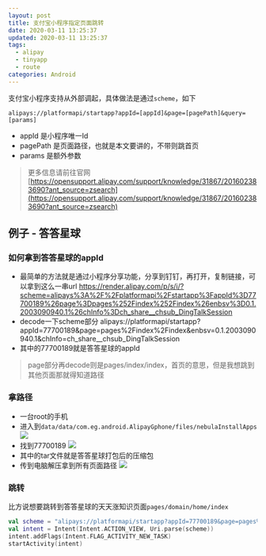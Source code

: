 ```yaml
---
layout: post
title: 支付宝小程序指定页面跳转
date: 2020-03-11 13:25:37
updated: 2020-03-11 13:25:37
tags:
  - alipay
  - tinyapp
  - route
categories: Android
---
```


支付宝小程序支持从外部调起，具体做法是通过`scheme`，如下
```
alipays://platformapi/startapp?appId=[appId]&page=[pagePath]&query=[params]
```

- appId 是小程序唯一Id
- pagePath 是页面路径，也就是本文要讲的，不带则跳首页
- params 是额外参数

> 更多信息请前往官网
> [https://opensupport.alipay.com/support/knowledge/31867/201602383690?ant_source=zsearch](https://opensupport.alipay.com/support/knowledge/31867/201602383690?ant_source=zsearch)

<!-- More -->

## 例子 - 答答星球

### 如何拿到答答星球的appId

- 最简单的方法就是通过小程序分享功能，分享到钉钉，再打开，复制链接，可以拿到这么一串url
https://render.alipay.com/p/s/i/?scheme=alipays%3A%2F%2Fplatformapi%2Fstartapp%3FappId%3D77700189%26page%3Dpages%252Findex%252Findex%26enbsv%3D0.1.2003090940.1%26chInfo%3Dch_share__chsub_DingTalkSession
- decode一下scheme部分
alipays://platformapi/startapp?appId=77700189&page=pages%2Findex%2Findex&enbsv=0.1.2003090940.1&chInfo=ch_share__chsub_DingTalkSession
- 其中的77700189就是答答星球的appId

> page部分再decode则是pages/index/index，首页的意思，但是我想跳到其他页面那就得知道路径

### 拿路径

- 一台root的手机
- 进入到`data/data/com.eg.android.AlipayGphone/files/nebulaInstallApps`
![](http://images.zyhang.com/FhCa-97vEkQ7gaQQ9u7Xfcao0dm5)
- 找到77700189
![](http://images.zyhang.com/FiHuYsj6EhYBDSlQc5xXMPyXeMdK)
- 其中的tar文件就是答答星球打包后的压缩包
- 传到电脑解压拿到所有页面路径
![](http://images.zyhang.com/FrzcJjE1ZxCmTWt-C3vBvBQ62hds)

### 跳转

比方说想要跳转到答答星球的天天涨知识页面`pages/domain/home/index`
``` kotlin
val scheme = "alipays://platformapi/startapp?appId=77700189&page=pages%2Fdomain%2Fhome%2Findex"
val intent = Intent(Intent.ACTION_VIEW, Uri.parse(scheme))
intent.addFlags(Intent.FLAG_ACTIVITY_NEW_TASK)
startActivity(intent)
```
